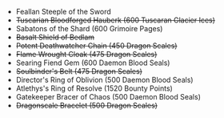 + Feallan Steeple of the Sword
+ ~~Tuscarian Bloodforged Hauberk (600 Tuscaran Glacier Ices)~~
+ Sabatons of the Shard (600 Grimoire Pages)
+ ~~Basalt Shield of Bedlam~~
+ ~~Potent Deathwatcher Chain (450 Dragon Scales)~~
+ ~~Flame Wrought Cloak (475 Dragon Scales)~~
+ Searing Fiend Gem (600 Daemon Blood Seals)
+ ~~Soulbinder's Belt (475 Dragon Scales)~~
+ Director's Ring of Oblivion (500 Daemon Blood Seals)
+ Atlethys's Ring of Resolve (1520 Bounty Points)
+ Gatekeeper Bracer of Chaos (500 Daemon Blood Seals)
+ ~~Dragonscale Bracelet (500 Dragon Scales)~~
